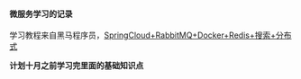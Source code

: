 #### 微服务学习的记录

学习教程来自黑马程序员，[SpringCloud+RabbitMQ+Docker+Redis+搜索+分布式](https://www.bilibili.com/video/BV1LQ4y127n4?spm_id_from=333.337.search-card.all.click&vd_source=394f23c8c6767629a0b466eb205956e5)

**计划十月之前学习完里面的基础知识点**
